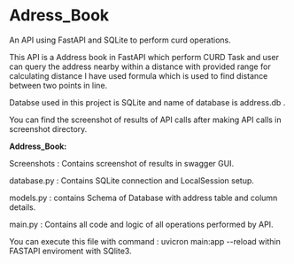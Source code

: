 # Adress_Book
An API using FastAPI and SQLite to perform curd operations.

This API is a Address book in FastAPI which perform CURD Task and user can query the address nearby within a distance with provided range
for calculating distance I have used formula which is used to find distance between two points in line.

Databse used in this project is SQLite and name of database is address.db .

You can find the screenshot of results of API calls after making API calls in screenshot directory.

<b>Address_Book:</b>
  
  Screenshots : Contains screenshot of results in swagger GUI.
  
  database.py : Contains SQLite connection and LocalSession setup.
  
  models.py : contains Schema of Database with address table and column details.
  
  main.py : Contains all code and logic of all operations performed by API.

You can execute this file with command : uvicron main:app --reload
within FASTAPI enviroment with SQlite3.
